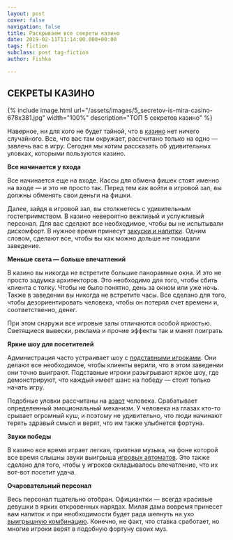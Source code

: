 ```yaml
---
layout: post
cover: false
navigation: false
title: Раскрываем все секреты казино
date: 2019-02-11T11:14:00.000+00:00
tags: fiction
subclass: post tag-fiction
author: Fishka

---
```

## СЕКРЕТЫ КАЗИНО

{% include image.html url="/assets/images/5_secretov-is-mira-casino-678x381.jpg" width="100%" description="ТОП 5 секретов казино" %}

Наверное, ни для кого не будет тайной, что в [казино](https://ru.wikipedia.org/wiki/%D0%9A%D0%B0%D0%B7%D0%B8%D0%BD%D0%BE "казино") нет ничего случайного. Все, что вас там окружает, рассчитано только на одно — завлечь вас в игру. Сегодня мы хотим рассказать об удивительных уловках, которыми пользуются казино.

**Все начинается у входа**

Все начинается еще на входе. Кассы для обмена фишек стоят именно на входе — и это не просто так. Перед тем как войти в игровой зал, вы должны обменять свои деньги на фишки.

Далее, зайдя в игровой зал, вы столкнетесь с удивительным гостеприимством. В казино невероятно вежливый и услужливый персонал. Для вас сделают все необходимое, чтобы вы не испытывали дискомфорт. В нужное время принесут [закуски и напитки](https://www.tripadvisor.ru/Restaurants-g298484-Moscow_Central_Russia.html "закуски и напитки"). Одним словом, сделают все, чтобы вы как можно дольше не покидали заведение.

**Меньше света — больше впечатлений**

В казино вы никогда не встретите большие панорамные окна. И это не просто задумка архитекторов. Это необходимо для того, чтобы сбить клиента с толку. Чтобы не было понятно, день за окном или уже ночь. Также в заведении вы никогда не встретите часы. Все сделано для того, чтобы дезориентировать человека, чтобы он потерял счет времени и, соответственно, денег.

При этом снаружи все игровые залы отличаются особой яркостью. Светящиеся вывески, реклама и прочие эффекты так и манят поиграть.

**Яркие шоу для посетителей**

Администрация часто устраивает шоу с [подставными игроками](https://www.gazeta.ru/culture/2019/05/30/a_12385387.shtml "подставными игроками"). Они делают все необходимое, чтобы клиенты верили, что в этом заведении они точно выиграют. Подставные игроки разыгрывают яркое шоу, где демонстрируют, что каждый имеет шанс на победу — стоит только начать игру.

Подобные уловки рассчитаны на [азарт](https://ru.wikipedia.org/wiki/%D0%90%D0%B7%D0%B0%D1%80%D1%82 "азарт") человека. Срабатывает определенный эмоциональный механизм. У человека на глазах кто-то срывает огромный куш, и поэтому не удивительно, что люди начинают терять здравый смысл и верят, что им также улыбнется фортуна.

**Звуки победы**

В казино все время играет легкая, приятная музыка, на фоне которой все время слышны звуки выигрыша [игровых автоматов](https://newdaynews.ru/chel/663475.html). Это также сделано для того, чтобы у игроков складывалось впечатление, что их вот-вот посетит удача.

**Очаровательный персонал**

Весь персонал тщательно отобран. Официантки — всегда красивые девушки в ярких откровенных нарядах. Милая дама вовремя принесет вам напиток и при необходимости будет рада шепнуть на ухо [выигрышную комбинацию](https://vcasino.club/ "выигрышную комбинацию"). Конечно, не факт, что ставка сработает, но многие игроки верят в подобную фортуну своих муз.